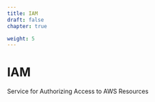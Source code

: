 ```yaml
---
title: IAM
draft: false
chapter: true

weight: 5
---
```


# IAM

Service for Authorizing Access to AWS Resources